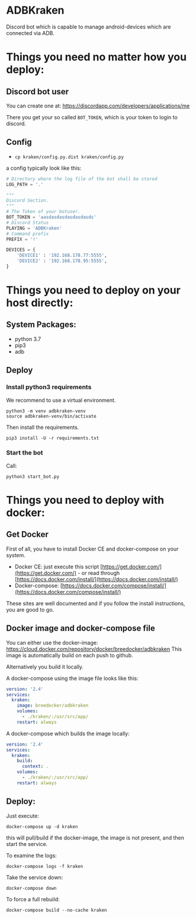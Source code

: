 # ADBKraken
Discord bot which is capable to manage android-devices which are connected via ADB.

# Things you need no matter how you deploy: 

## Discord bot user
You can create one at: https://discordapp.com/developers/applications/me

There you get your so called `BOT_TOKEN`, which is your token to login to discord.

## Config
- `cp kraken/config.py.dist kraken/config.py`

a config typically look like this:

```python
# Directory where the log file of the bot shall be stored
LOG_PATH = '.'

"""
Discord Section.
"""
# The Token of your botuser.
BOT_TOKEN = 'aasdasdasdasdasdasds'
# Discord Status
PLAYING = 'ADBKraken'
# Command prefix
PREFIX = '!'

DEVICES = {
    'DEVICE1' : '192.168.178.77:5555',
    'DEVICE2' : '192.168.178.95:5555',
}
```

# Things you need to deploy on your host directly:
## System Packages:
- python 3.7
- pip3
- adb

## Deploy
### Install python3 requirements
We recommend to use a virtual environment.
```
python3 -m venv adbkraken-venv
source adbkraken-venv/bin/activate
```

Then install the requirements.
```
pip3 install -U -r requirements.txt
```

### Start the bot
Call:
```
python3 start_bot.py
```

# Things you need to deploy with docker:
## Get Docker
First of all, you have to install Docker CE and docker-compose on your system.

- Docker CE: just execute this script [https://get.docker.com/](https://get.docker.com/) - or read through [https://docs.docker.com/install/](https://docs.docker.com/install/) 
- Docker-compose: [https://docs.docker.com/compose/install/](https://docs.docker.com/compose/install/)

These sites are well documented and if you follow the install instructions, you are good to go.

## Docker image and docker-compose file
You can either use the docker-image: https://cloud.docker.com/repository/docker/breedocker/adbkraken
This image is automatically build on each push to github. 

Alternatively you build it locally. 


A docker-compose using the image file looks like this: 
```yaml
version: '2.4'
services:
  kraken:
    image: breedocker/adbkraken
    volumes:
      - ./kraken/:/usr/src/app/
    restart: always
```

A docker-compose which builds the image locally: 
```yaml
version: '2.4'
services:
  kraken:
    build:
      context: .
    volumes:
      - ./kraken/:/usr/src/app/
    restart: always
```

## Deploy:
Just execute:
``` 
docker-compose up -d kraken
```
this will pull/build if the docker-image, the image is not present,  and then start the service.

To examine the logs: 

``` 
docker-compose logs -f kraken
```

Take the service down: 
``` 
docker-compose down
```

To force a full rebuild:
``` 
docker-compose build --no-cache kraken
```